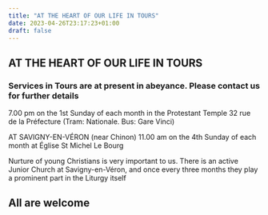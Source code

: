 ```yaml
---
title: "AT THE HEART OF OUR LIFE IN TOURS"
date: 2023-04-26T23:17:23+01:00
draft: false
---
```


## AT THE HEART OF OUR LIFE IN TOURS


### Services in Tours are at present in abeyance. Please contact us for further details


7.00 pm 
on the 1st Sunday
of each month
in the Protestant Temple
32 rue de la Préfecture
(Tram: Nationale.
Bus: Gare Vinci)


AT SAVIGNY-EN-VÉRON
(near Chinon)
11.00 am
on the 4th Sunday
of each month
at Église St Michel
Le Bourg


Nurture of young Christians is
very important to us.
There is an active Junior Church
at Savigny-en-Véron,
and once every three months they play a
prominent part in the Liturgy itself


## All are welcome
